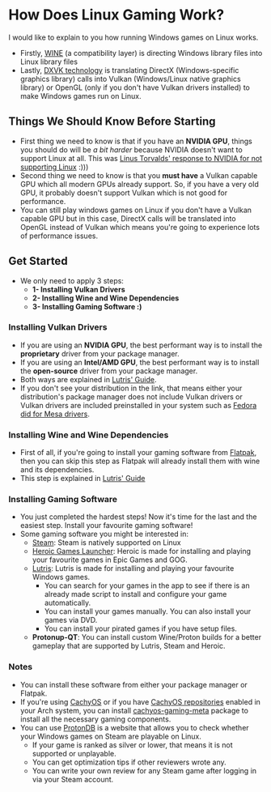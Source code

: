 # How Does Linux Gaming Work?
I would like to explain to you how running Windows games on Linux works.
- Firstly, [WINE](https://www.winehq.org/) (a compatibility layer) is directing Windows library files into Linux library files
- Lastly, [DXVK technology](https://github.com/doitsujin/dxvk) is translating DirectX (Windows-specific graphics library) calls into Vulkan (Windows/Linux native graphics library) or OpenGL (only if you don't have Vulkan drivers installed) to make Windows games run on Linux.
## Things We Should Know Before Starting
- First thing we need to know is that if you have an **NVIDIA GPU**, things you should do will be *a bit harder* because NVIDIA doesn't want to support Linux at all. This was [Linus Torvalds' response to NVIDIA for not supporting Linux](https://www.youtube.com/watch?v=_36yNWw_07g) :)))
- Second thing we need to know is that you **must have** a Vulkan capable GPU which all modern GPUs already support. So, if you have a very old GPU, it probably doesn't support Vulkan which is not good for performance.
- You can still play windows games on Linux if you don't have a Vulkan capable GPU but in this case, DirectX calls will be translated into OpenGL instead of Vulkan which means you're going to experience lots of performance issues.
## Get Started
- We only need to apply 3 steps:
	- **1- Installing Vulkan Drivers**
	- **2- Installing Wine and Wine Dependencies**
	- **3- Installing Gaming Software :)**
### Installing Vulkan Drivers
- If you are using an **NVIDIA GPU**, the best performant way is to install the **proprietary** driver from your package manager.
- If you are using an **Intel/AMD GPU**, the best performant way is to install the **open-source** driver from your package manager.
- Both ways are explained in [Lutris' Guide](https://github.com/lutris/docs/blob/master/InstallingDrivers.md).
- If you don't see your distribution in the link, that means either your distribution's package manager does not include Vulkan drivers or Vulkan drivers are included preinstalled in your system such as [Fedora did for Mesa drivers](https://packages.fedoraproject.org/pkgs/mesa/mesa-vulkan-drivers/).

### Installing Wine and Wine Dependencies
- First of all, if you're going to install your gaming software from [Flatpak](https://www.flatpak.org/), then you can skip this step as Flatpak will already install them with wine and its dependencies.
- This step is explained in [Lutris' Guide](https://github.com/lutris/docs/blob/master/WineDependencies.md)

### Installing Gaming Software
- You just completed the hardest steps! Now it's time for the last and the easiest step. Install your favourite gaming software!
- Some gaming software you might be interested in:
	- [Steam](https://store.steampowered.com/): Steam is natively supported on Linux
	- [Heroic Games Launcher](https://heroicgameslauncher.com/): Heroic is made for installing and playing your favourite games in Epic Games and GOG.
	- [Lutris](https://lutris.net/): Lutris is made for installing and playing your favourite Windows games.
		- You can search for your games in the app to see if there is an already made script to install and configure your game automatically.
		- You can install your games manually. You can also install your games via DVD.
		- You can install your pirated games if you have setup files.
	- **Protonup-QT**: You can install custom Wine/Proton builds for a better gameplay that are supported by Lutris, Steam and Heroic.
### Notes
- You can install these software from either your package manager or Flatpak.
- If you're using [CachyOS](https://cachyos.org/) or if you have [CachyOS repositories](https://github.com/CachyOS/linux-cachyos#cachyos-repositories) enabled in your Arch system, you can install [cachyos-gaming-meta](https://github.com/CachyOS/CachyOS-PKGBUILDS/blob/master/cachyos-gaming-meta/PKGBUILD) package to install all the necessary gaming components.
- You can use [ProtonDB](https://www.protondb.com/) is a website that allows you to check whether your Windows games on Steam are playable on Linux.
	- If your game is ranked as silver or lower, that means it is not supported or unplayable.
	- You can get optimization tips if other reviewers wrote any.
	- You can write your own review for any Steam game after logging in via your Steam account.
